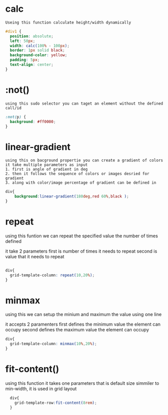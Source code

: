 # calc

    Useing this function calculate height/width dynamically
```css
#div1 {
  position: absolute;
  left: 50px;
  width: calc(100% - 100px);
  border: 1px solid black;
  background-color: yellow;
  padding: 5px;
  text-align: center;
}
```

# :not()

    using this sudo selector you can taget an element without the defined call/id

```css
:not(p) {
  background: #ff0000;
}

```
# linear-gradient

    using this on bacground propertie you can create a gradient of colors
    it take multiple parameters as input
    1. first is angle of gradient in deg
    2. then it follows the sequence of colors or images desried for gradient
    3. along with color/image percentage of gradient can be defined in 

```css
div{
    background:linear-gradient(180deg,red 60%,black );
}

```

# repeat

  using this funtion we can repeat the specified value the number of times defined

  it take 2 parameters
  first is number of times it needs to repeat
  second is value that it needs to repeat

```css

div{
  grid-template-column: repeat(10,20%);
}

```

# minmax

  using this we can setup the minium and maximum the value using one line

  it accepts 2 paramenters
  first defines the minimum value the element can occupy
  second defines the maximum value the element can occupy

```css
div{
  grid-template-column: minmax(10%,20%);
}

```


# fit-content()

  using this function it takes one parameters that is default size simmiler to min-width, it is used in grid layout

```css
  div{
    grid-template-row:fit-content(8rem);
  }

```